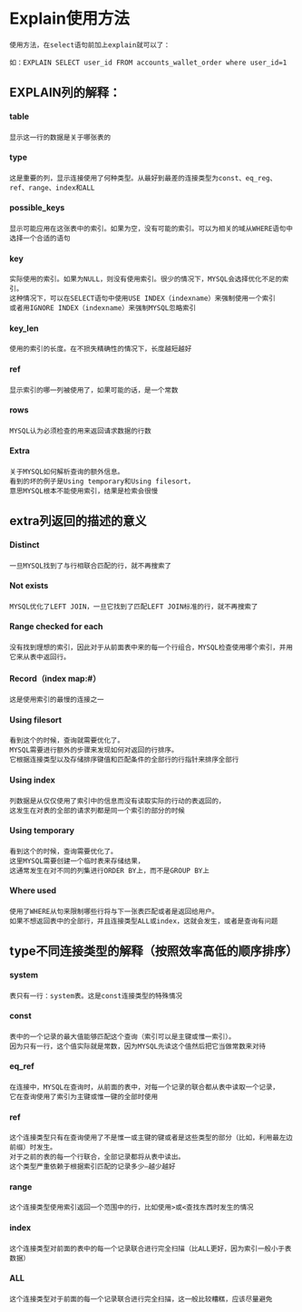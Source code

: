 # Explain使用方法
	使用方法，在select语句前加上explain就可以了：

	如：EXPLAIN SELECT user_id FROM accounts_wallet_order where user_id=1 

## EXPLAIN列的解释：

#### table
	显示这一行的数据是关于哪张表的

#### type
	这是重要的列，显示连接使用了何种类型。从最好到最差的连接类型为const、eq_reg、ref、range、index和ALL

#### possible_keys
	显示可能应用在这张表中的索引。如果为空，没有可能的索引。可以为相关的域从WHERE语句中选择一个合适的语句

#### key
	实际使用的索引。如果为NULL，则没有使用索引。很少的情况下，MYSQL会选择优化不足的索引。
	这种情况下，可以在SELECT语句中使用USE INDEX（indexname）来强制使用一个索引
	或者用IGNORE INDEX（indexname）来强制MYSQL忽略索引

#### key_len
	使用的索引的长度。在不损失精确性的情况下，长度越短越好

#### ref
	显示索引的哪一列被使用了，如果可能的话，是一个常数

#### rows
	MYSQL认为必须检查的用来返回请求数据的行数

#### Extra
	关于MYSQL如何解析查询的额外信息。
	看到的坏的例子是Using temporary和Using filesort，
	意思MYSQL根本不能使用索引，结果是检索会很慢


## extra列返回的描述的意义

#### Distinct
	一旦MYSQL找到了与行相联合匹配的行，就不再搜索了

####  Not exists
	MYSQL优化了LEFT JOIN，一旦它找到了匹配LEFT JOIN标准的行，就不再搜索了

#### Range checked for each
	没有找到理想的索引，因此对于从前面表中来的每一个行组合，MYSQL检查使用哪个索引，并用它来从表中返回行。

#### Record（index map:#）
    这是使用索引的最慢的连接之一	

#### Using filesort
	看到这个的时候，查询就需要优化了。
	MYSQL需要进行额外的步骤来发现如何对返回的行排序。
	它根据连接类型以及存储排序键值和匹配条件的全部行的行指针来排序全部行

#### Using index
	列数据是从仅仅使用了索引中的信息而没有读取实际的行动的表返回的，
	这发生在对表的全部的请求列都是同一个索引的部分的时候

#### Using temporary
	看到这个的时候，查询需要优化了。
	这里MYSQL需要创建一个临时表来存储结果，
	这通常发生在对不同的列集进行ORDER BY上，而不是GROUP BY上

#### Where used
	使用了WHERE从句来限制哪些行将与下一张表匹配或者是返回给用户。
	如果不想返回表中的全部行，并且连接类型ALL或index，这就会发生，或者是查询有问题
	
	
## type不同连接类型的解释（按照效率高低的顺序排序）

#### system
	表只有一行：system表。这是const连接类型的特殊情况

#### const
	表中的一个记录的最大值能够匹配这个查询（索引可以是主键或惟一索引）。
	因为只有一行，这个值实际就是常数，因为MYSQL先读这个值然后把它当做常数来对待

#### eq_ref
	在连接中，MYSQL在查询时，从前面的表中，对每一个记录的联合都从表中读取一个记录，
	它在查询使用了索引为主键或惟一键的全部时使用

#### ref
	这个连接类型只有在查询使用了不是惟一或主键的键或者是这些类型的部分（比如，利用最左边前缀）时发生。
	对于之前的表的每一个行联合，全部记录都将从表中读出。
	这个类型严重依赖于根据索引匹配的记录多少—越少越好

#### range
	这个连接类型使用索引返回一个范围中的行，比如使用>或<查找东西时发生的情况

#### index
	这个连接类型对前面的表中的每一个记录联合进行完全扫描（比ALL更好，因为索引一般小于表数据）
#### ALL
	这个连接类型对于前面的每一个记录联合进行完全扫描，这一般比较糟糕，应该尽量避免
